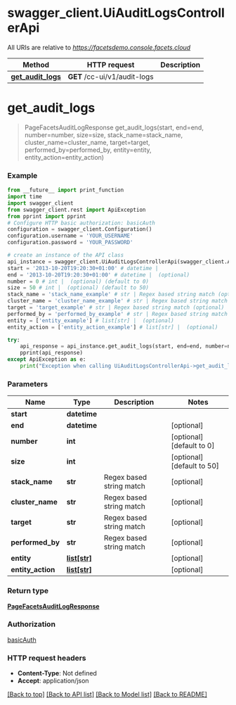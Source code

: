 # swagger_client.UiAuditLogsControllerApi

All URIs are relative to *https://facetsdemo.console.facets.cloud*

Method | HTTP request | Description
------------- | ------------- | -------------
[**get_audit_logs**](UiAuditLogsControllerApi.md#get_audit_logs) | **GET** /cc-ui/v1/audit-logs | 

# **get_audit_logs**
> PageFacetsAuditLogResponse get_audit_logs(start, end=end, number=number, size=size, stack_name=stack_name, cluster_name=cluster_name, target=target, performed_by=performed_by, entity=entity, entity_action=entity_action)



### Example
```python
from __future__ import print_function
import time
import swagger_client
from swagger_client.rest import ApiException
from pprint import pprint
# Configure HTTP basic authorization: basicAuth
configuration = swagger_client.Configuration()
configuration.username = 'YOUR_USERNAME'
configuration.password = 'YOUR_PASSWORD'

# create an instance of the API class
api_instance = swagger_client.UiAuditLogsControllerApi(swagger_client.ApiClient(configuration))
start = '2013-10-20T19:20:30+01:00' # datetime | 
end = '2013-10-20T19:20:30+01:00' # datetime |  (optional)
number = 0 # int |  (optional) (default to 0)
size = 50 # int |  (optional) (default to 50)
stack_name = 'stack_name_example' # str | Regex based string match (optional)
cluster_name = 'cluster_name_example' # str | Regex based string match (optional)
target = 'target_example' # str | Regex based string match (optional)
performed_by = 'performed_by_example' # str | Regex based string match (optional)
entity = ['entity_example'] # list[str] |  (optional)
entity_action = ['entity_action_example'] # list[str] |  (optional)

try:
    api_response = api_instance.get_audit_logs(start, end=end, number=number, size=size, stack_name=stack_name, cluster_name=cluster_name, target=target, performed_by=performed_by, entity=entity, entity_action=entity_action)
    pprint(api_response)
except ApiException as e:
    print("Exception when calling UiAuditLogsControllerApi->get_audit_logs: %s\n" % e)
```

### Parameters

Name | Type | Description  | Notes
------------- | ------------- | ------------- | -------------
 **start** | **datetime**|  | 
 **end** | **datetime**|  | [optional] 
 **number** | **int**|  | [optional] [default to 0]
 **size** | **int**|  | [optional] [default to 50]
 **stack_name** | **str**| Regex based string match | [optional] 
 **cluster_name** | **str**| Regex based string match | [optional] 
 **target** | **str**| Regex based string match | [optional] 
 **performed_by** | **str**| Regex based string match | [optional] 
 **entity** | [**list[str]**](str.md)|  | [optional] 
 **entity_action** | [**list[str]**](str.md)|  | [optional] 

### Return type

[**PageFacetsAuditLogResponse**](PageFacetsAuditLogResponse.md)

### Authorization

[basicAuth](../README.md#basicAuth)

### HTTP request headers

 - **Content-Type**: Not defined
 - **Accept**: application/json

[[Back to top]](#) [[Back to API list]](../README.md#documentation-for-api-endpoints) [[Back to Model list]](../README.md#documentation-for-models) [[Back to README]](../README.md)

